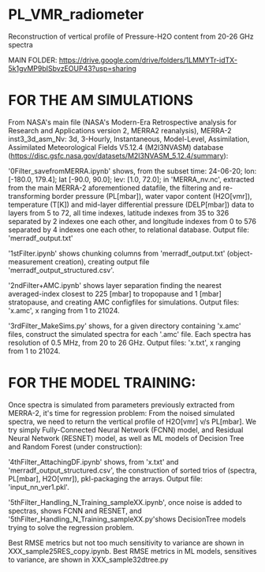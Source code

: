 # PL_VMR_radiometer
Reconstruction of vertical profile of Pressure-H2O content from 20-26 GHz spectra 

MAIN FOLDER: https://drive.google.com/drive/folders/1LMMYTr-idTX-5k1gvMP9bISbvzEOUP43?usp=sharing

# FOR THE AM SIMULATIONS

From NASA's main file (NASA's Modern-Era Retrospective analysis for Research and Applications version 2, MERRA2 reanalysis), MERRA-2 inst3_3d_asm_Nv: 3d, 3-Hourly, Instantaneous, Model-Level, Assimilation, Assimilated Meteorological Fields V5.12.4 (M2I3NVASM) database (https://disc.gsfc.nasa.gov/datasets/M2I3NVASM_5.12.4/summary):

'0Filter_savefromMERRA.ipynb' shows, from the subset time: 24-06-20; lon: [-180.0, 179.4]; lat [-90.0, 90.0]; lev: [1.0, 72.0];  in 'MERRA_nv.nc', extracted from the main MERRA-2 aforementioned datafile, the filtering and re-transforming border pressure (PL[mbar]), water vapor content (H2O[vmr]), temperature (T[K]) and mid-layer differential pressure (DELP[mbar]) data to layers from 5 to 72, all time indexes, latitude indexes from 35 to 326 separated by 2 indexes one each other, and longitude indexes from 0 to 576 separated by 4 indexes one each other, to relational database. Output file: 'merradf_output.txt'

'1stFilter.ipynb' shows chunking columns from 'merradf_output.txt' (object-measurement creation), creating output file 'merradf_output_structured.csv'. 

'2ndFilter+AMC.ipynb' shows layer separation finding the nearest averaged-index closest to 225 [mbar] to tropopause and 1 [mbar] stratopause, and creating AMC configfiles for simulations. Output files: 'x.amc', x ranging from 1 to 21024.

'3rdFilter_MakeSims.py' shows, for a given directory containing 'x.amc' files, construct the simulated spectra for each '.amc' file. Each spectra has resolution of 0.5 MHz, from 20 to 26 GHz. Output files: 'x.txt', x ranging from 1 to 21024.


# FOR THE MODEL TRAINING:

Once spectra is simulated from parameters previously extracted from MERRA-2, it's time for regression problem: From the noised simulated spectra, we need to return the vertical profile of H2O[vmr] v/s PL[mbar]. We try simply Fully-Connected Neural Network (FCNN) model, and Residual Neural Network (RESNET) model, as well as ML models of Decision Tree and Random Forest (under construction):

'4thFilter_AttachingDF.ipynb' shows, from 'x.txt' and 'merradf_output_structured.csv', the construction of sorted trios of (spectra, PL[mbar], H2O[vmr]), pkl-packaging the arrays. Output file: 'input_nn_ver1.pkl'.

'5thFilter_Handling_N_Training_sampleXX.ipynb', once noise is added to spectras, shows FCNN and RESNET, and '5thFilter_Handling_N_Training_sampleXX.py'shows DecisionTree models trying to solve the regression problem.

Best RMSE metrics but not too much sensitivity to variance are shown in XXX_sample25RES_copy.ipynb.
Best RMSE metrics in ML models, sensitives to variance, are shown in XXX_sample32dtree.py
